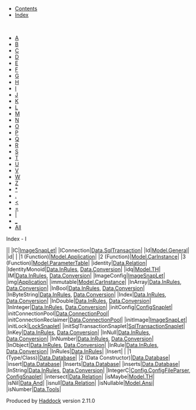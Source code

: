 -   [Contents](index.html)
-   [Index](doc-index.html)

 

-   [A](doc-index-A.html)
-   [B](doc-index-B.html)
-   [C](doc-index-C.html)
-   [D](doc-index-D.html)
-   [E](doc-index-E.html)
-   [F](doc-index-F.html)
-   [G](doc-index-G.html)
-   [H](doc-index-H.html)
-   [I](doc-index-I.html)
-   [J](doc-index-J.html)
-   [K](doc-index-K.html)
-   [L](doc-index-L.html)
-   [M](doc-index-M.html)
-   [N](doc-index-N.html)
-   [O](doc-index-O.html)
-   [P](doc-index-P.html)
-   [Q](doc-index-Q.html)
-   [R](doc-index-R.html)
-   [S](doc-index-S.html)
-   [T](doc-index-T.html)
-   [U](doc-index-U.html)
-   [V](doc-index-V.html)
-   [W](doc-index-W.html)
-   [Z](doc-index-Z.html)
-   [\*](doc-index-42.html)
-   [.](doc-index-46.html)
-   [\<](doc-index-60.html)
-   [=](doc-index-61.html)
-   [|](doc-index-124.html)
-   [\_](doc-index-95.html)
-   [All](doc-index-All.html)

Index - I

||
|IC|[ImageSnapLet](ImageSnapLet.html#v:IC)|
|IConnection|[Data.SqlTransaction](Data-SqlTransaction.html#t:IConnection)|
|Id|[Model.General](Model-General.html#t:Id)|
|id| |
|1 (Function)|[Model.Application](Model-Application.html#v:id)|
|2 (Function)|[Model.CarInstance](Model-CarInstance.html#v:id)|
|3 (Function)|[Model.ParameterTable](Model-ParameterTable.html#v:id)|
|identity|[Data.Relation](Data-Relation.html#v:identity)|
|IdentityMonoid|[Data.InRules](Data-InRules.html#t:IdentityMonoid), [Data.Conversion](Data-Conversion.html#t:IdentityMonoid)|
|idq|[Model.TH](Model-TH.html#v:idq)|
|IM|[Data.InRules](Data-InRules.html#v:IM), [Data.Conversion](Data-Conversion.html#v:IM)|
|ImageConfig|[ImageSnapLet](ImageSnapLet.html#t:ImageConfig)|
|img|[Application](Application.html#v:img)|
|immutable|[Model.CarInstance](Model-CarInstance.html#v:immutable)|
|InArray|[Data.InRules](Data-InRules.html#v:InArray), [Data.Conversion](Data-Conversion.html#v:InArray)|
|InBool|[Data.InRules](Data-InRules.html#v:InBool), [Data.Conversion](Data-Conversion.html#v:InBool)|
|InByteString|[Data.InRules](Data-InRules.html#v:InByteString), [Data.Conversion](Data-Conversion.html#v:InByteString)|
|Index|[Data.InRules](Data-InRules.html#v:Index), [Data.Conversion](Data-Conversion.html#v:Index)|
|InDouble|[Data.InRules](Data-InRules.html#v:InDouble), [Data.Conversion](Data-Conversion.html#v:InDouble)|
|InInteger|[Data.InRules](Data-InRules.html#v:InInteger), [Data.Conversion](Data-Conversion.html#v:InInteger)|
|initConfig|[ConfigSnaplet](ConfigSnaplet.html#v:initConfig)|
|initConnectionPool|[Data.ConnectionPool](Data-ConnectionPool.html#v:initConnectionPool)|
|initConnectionReclaimer|[Data.ConnectionPool](Data-ConnectionPool.html#v:initConnectionReclaimer)|
|initImage|[ImageSnapLet](ImageSnapLet.html#v:initImage)|
|initLock|[LockSnaplet](LockSnaplet.html#v:initLock)|
|initSqlTransactionSnaplet|[SqlTransactionSnaplet](SqlTransactionSnaplet.html#v:initSqlTransactionSnaplet)|
|InKey|[Data.InRules](Data-InRules.html#t:InKey), [Data.Conversion](Data-Conversion.html#t:InKey)|
|InNull|[Data.InRules](Data-InRules.html#v:InNull), [Data.Conversion](Data-Conversion.html#v:InNull)|
|InNumber|[Data.InRules](Data-InRules.html#v:InNumber), [Data.Conversion](Data-Conversion.html#v:InNumber)|
|InObject|[Data.InRules](Data-InRules.html#v:InObject), [Data.Conversion](Data-Conversion.html#v:InObject)|
|InRule|[Data.InRules](Data-InRules.html#t:InRule), [Data.Conversion](Data-Conversion.html#t:InRule)|
|InRules|[Data.InRules](Data-InRules.html#t:InRules)|
|Insert| |
|1 (Type/Class)|[Data.Database](Data-Database.html#t:Insert)|
|2 (Data Constructor)|[Data.Database](Data-Database.html#v:Insert)|
|insert|[Data.Database](Data-Database.html#v:insert)|
|Inserts|[Data.Database](Data-Database.html#v:Inserts)|
|inserts|[Data.Database](Data-Database.html#v:inserts)|
|InString|[Data.InRules](Data-InRules.html#v:InString), [Data.Conversion](Data-Conversion.html#v:InString)|
|IntegerC|[Config.ConfigFileParser](Config-ConfigFileParser.html#v:IntegerC), [ConfigSnaplet](ConfigSnaplet.html#v:IntegerC)|
|intersect|[Data.Relation](Data-Relation.html#v:intersect)|
|isMaybe|[Model.TH](Model-TH.html#v:isMaybe)|
|isNil|[Data.And](Data-And.html#v:isNil)|
|isnull|[Data.Relation](Data-Relation.html#v:isnull)|
|isNullable|[Model.Ansi](Model-Ansi.html#v:isNullable)|
|isNumber|[Data.Tools](Data-Tools.html#v:isNumber)|

Produced by [Haddock](http://www.haskell.org/haddock/) version 2.11.0
